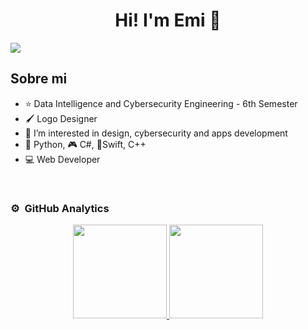 <h1 align="center">Hi! I'm <a>Emi</a> 👋</h1>
<img src="https://imgur.com/hC1lxMc.png">

<br>

## Sobre mi

- ⭐ Data Intelligence and Cybersecurity Engineering - 6th Semester
- 🖌️ Logo Designer
- 🎥 I’m interested in design, cybersecurity and apps development
- 🐍 Python, 🎮 C#, 📱Swift, C++
- 💻 Web Developer


<br>

### ⚙️ &nbsp;GitHub Analytics

<p align="center">
<a href="https://github.com/YaelSalinasLoz">
  <img height="150em" src="https://github-readme-stats-eight-theta.vercel.app/api?username=YaelSalinasLoz&show_icons=true&theme=algolia&include_all_commits=true&count_private=true"/>
  <img height="150em" src="https://github-readme-stats-eight-theta.vercel.app/api/top-langs/?username=YaelSalinasLoz&layout=compact&langs_count=8&theme=algolia"/>
</a>
</p>
